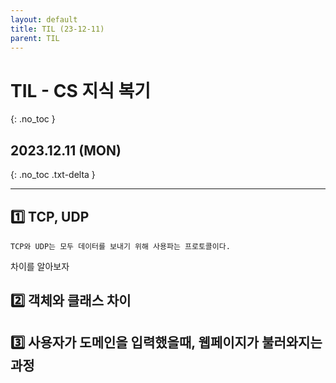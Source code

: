 ```yaml
---
layout: default
title: TIL (23-12-11)
parent: TIL
---
```


# TIL - CS 지식 복기
{: .no_toc }

## 2023.12.11 (MON)
{: .no_toc .txt-delta }

---

## 1️⃣ TCP, UDP
    TCP와 UDP는 모두 데이터를 보내기 위해 사용파는 프로토콜이다.

차이를 알아보자  



## 2️⃣ 객체와 클래스 차이  


## 3️⃣ 사용자가 도메인을 입력했을때, 웹페이지가 불러와지는 과정  